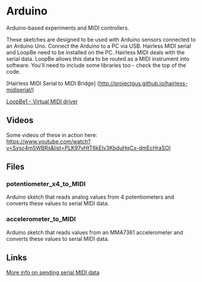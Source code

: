 # Arduino
Arduino-based experiments and MIDI controllers. 

These sketches are designed to be used with Arduino sensors connected to an Arduino Uno. Connect the Arduino to a PC via USB. 
Hairless MIDI serial and LoopBe need to be installed on the PC. Hairless MIDI deals with the serial data. LoopBe allows this data to be routed as a MIDI instrument into software. You'll need to include some libraries too - check the top of the code.

[Hairless MIDI Serial to MIDI Bridge] (http://projectgus.github.io/hairless-midiserial/)

[LoopBe1 - Virtual MIDI driver](http://nerds.de/en/loopbe1.html)

## Videos

Some videos of these in action here:<br>
https://www.youtube.com/watch?v=Sysc4m5WBRs&list=PLK97vHtT6kElv3KbduHqCx-dmEcHraSOI

## Files
### potentiometer_x4_to_MIDI
Arduino sketch that reads analog values from 4 potentiometers and converts these values to serial MIDI data. 

### accelerometer_to_MIDI
Arduino sketch that reads values from an MMA7361 accelerometer  and converts these values to serial MIDI data.

## Links
[More info on sending serial MIDI data](http://little-scale.blogspot.co.uk/2011/08/simple-examples-of-sending-midi-data.html)
